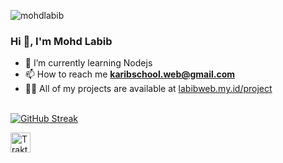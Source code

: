 <p align="left"> <img src="https://komarev.com/ghpvc/?username=mohdlabib&label=Profile%20views&color=0e75b6&style=flat" alt="mohdlabib" /> </p>

### Hi 👋, I'm Mohd Labib

- 🌱 I’m currently learning Nodejs
- 📫 How to reach me **karibschool.web@gmail.com**
- 👨‍💻 All of my projects are available at [labibweb.my.id/project](https://labibweb.my.id/project)

<br>[![GitHub Streak](https://streak-stats.demolab.com?user=mohdlabib&theme=radical&border_radius=5)](https://git.io/streak-stats)


<a href="https://trakteer.id/Gum8597" target="_blank">
  <img id="wse-buttons-preview" src="https://cdn.trakteer.id/images/embed/trbtn-red-1.png" height="32" style="border:0px;height:32px;" alt="Trakteer Saya">
</a><br><br><br>

<script type='text/javascript' src='https://assets.trakteer.id/js/trbtn-overlay.min.js'></script><script type='text/javascript' class='troverlay'>(function() {var trbtnId = trbtnOverlay.init('Dukung Saya di Trakteer','#be1e2d','https://trakteer.id/Gum8597/tip/embed/modal','https://cdn.trakteer.id/images/embed/trbtn-icon.png','40','inline');trbtnOverlay.draw(trbtnId);})();</script>
